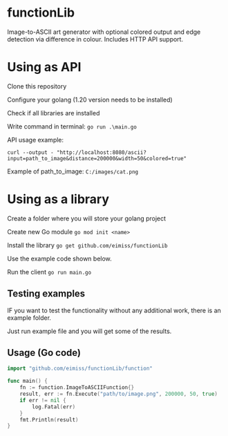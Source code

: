 # functionLib

Image-to-ASCII art generator with optional colored output and edge detection via difference in colour. Includes HTTP API support.
# Using as API
Clone this repository

Configure your golang (1.20 version needs to be installed)

Check if all libraries are installed

Write command in terminal: `go run .\main.go`

API usage example:

`curl --output - "http://localhost:8080/ascii?input=path_to_image&distance=200000&width=50&colored=true"`

Example of path_to_image: `C:/images/cat.png`

# Using as a library
Create a folder where you will store your golang project

Create new Go module `go mod init <name>`

Install the library `go get github.com/eimiss/functionLib`

Use the example code shown below.

Run the client `go run main.go`

## Testing examples
IF you want to test the functionality without any additional work, there is an example folder.

Just run example file and you will get some of the results.
## Usage (Go code)

```go
import "github.com/eimiss/functionLib/function"

func main() {
    fn := function.ImageToASCIIFunction{}
    result, err := fn.Execute("path/to/image.png", 200000, 50, true)
    if err != nil {
        log.Fatal(err)
    }
    fmt.Println(result)
}
